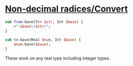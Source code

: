 [1]: http://rosettacode.org/wiki/Non-decimal_radices/Convert

# [Non-decimal radices/Convert][1]

```perl
sub from-base(Str $str, Int $base) {
    +":$base\<$str>";
}
 
sub to-base(Real $num, Int $base) {
    $num.base($base);
}
```


These work on any real type including integer types.